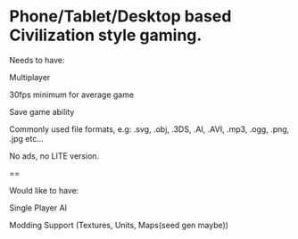 Phone/Tablet/Desktop based Civilization style gaming.
==

Needs to have:

Multiplayer

30fps minimum for average game

Save game ability

Commonly used file formats, e.g: .svg, .obj, .3DS, .AI, .AVI, .mp3, .ogg, .png, .jpg etc…

No ads, no LITE version.

==


Would like to have:

Single Player AI

Modding Support (Textures, Units, Maps(seed gen maybe))
